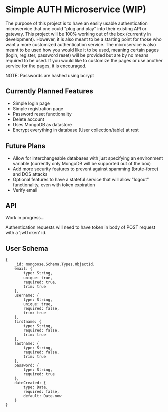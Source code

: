 # Simple AUTH Microservice (WIP)
The purpose of this project is to have an easily usable authentication microservice that one could "plug and play" into their existing API or gateway. This project will be 100% working out of the box (currently in development). However, it is also meant to be a starting point for those who want a more customized authentication service. The microservice is also meant to be used how you would like it to be used, meaning certain pages (login, register, password reset) will be provided but are by no means required to be used. If you would like to customize the pages or use another service for the pages, it is encouraged.

NOTE: Passwords are hashed using bcrypt

## Currently Planned Features
- Simple login page
- Simple registration page
- Password reset functionality
- Delete account
- Uses MongoDB as datastore 
- Encrypt everything in database (User collection/table) at rest

## Future Plans
- Allow for interchangeable databases with just specifying an environment variable (currently only MongoDB will be supported out of the box)
- Add more security features to prevent against spamming (brute-force) and DOS attacks
- Optional features to have a stateful service that will allow "logout" functionality, even with token expiration
- Verify email

## API 
Work in progress...

Authentication requests will need to have token in body of POST request with a 'jwtToken' id.

## User Schema
    {
        _id: mongoose.Schema.Types.ObjectId,
        email: {
            type: String,
            unique: true,
            required: true,
            trim: true
        },
        username: {
            type: String,
            unique: true,
            required: false,
            trim: true
        },
        firstname: {
            type: String,
            required: false,
            trim: true
        },
        lastname: {
            type: String,
            required: false,
            trim: true
        },
        password: {
            type: String,
            required: true
        },
        dateCreated: {
            type: Date,
            required: false,
            default: Date.now
        }
    }